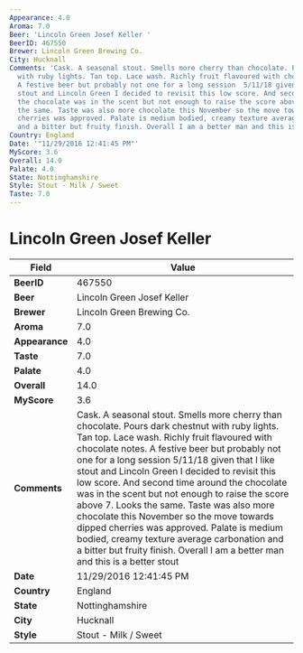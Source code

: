 ```yaml
---
Appearance: 4.0
Aroma: 7.0
Beer: 'Lincoln Green Josef Keller '
BeerID: 467550
Brewer: Lincoln Green Brewing Co.
City: Hucknall
Comments: 'Cask. A seasonal stout. Smells more cherry than chocolate. Pours dark chestnut
  with ruby lights. Tan top. Lace wash. Richly fruit flavoured with chocolate notes.
  A festive beer but probably not one for a long session  5/11/18 given that I like
  stout and Lincoln Green I decided to revisit this low score. And second time around
  the chocolate was in the scent but not enough to raise the score above 7. Looks
  the same. Taste was also more chocolate this November so the move towards dipped
  cherries was approved. Palate is medium bodied, creamy texture average carbonation
  and a bitter but fruity finish. Overall I am a better man and this is a better stout '
Country: England
Date: '"11/29/2016 12:41:45 PM"'
MyScore: 3.6
Overall: 14.0
Palate: 4.0
State: Nottinghamshire
Style: Stout - Milk / Sweet
Taste: 7.0
---
```


# Lincoln Green Josef Keller 

| Field         | Value |
|---------------|-------|
| **BeerID** | 467550 |
| **Beer** | Lincoln Green Josef Keller  |
| **Brewer** | Lincoln Green Brewing Co. |
| **Aroma** | 7.0 |
| **Appearance** | 4.0 |
| **Taste** | 7.0 |
| **Palate** | 4.0 |
| **Overall** | 14.0 |
| **MyScore** | 3.6 |
| **Comments** | Cask. A seasonal stout. Smells more cherry than chocolate. Pours dark chestnut with ruby lights. Tan top. Lace wash. Richly fruit flavoured with chocolate notes. A festive beer but probably not one for a long session  5/11/18 given that I like stout and Lincoln Green I decided to revisit this low score. And second time around the chocolate was in the scent but not enough to raise the score above 7. Looks the same. Taste was also more chocolate this November so the move towards dipped cherries was approved. Palate is medium bodied, creamy texture average carbonation and a bitter but fruity finish. Overall I am a better man and this is a better stout  |
| **Date** | 11/29/2016 12:41:45 PM |
| **Country** | England |
| **State** | Nottinghamshire |
| **City** | Hucknall |
| **Style** | Stout - Milk / Sweet |
